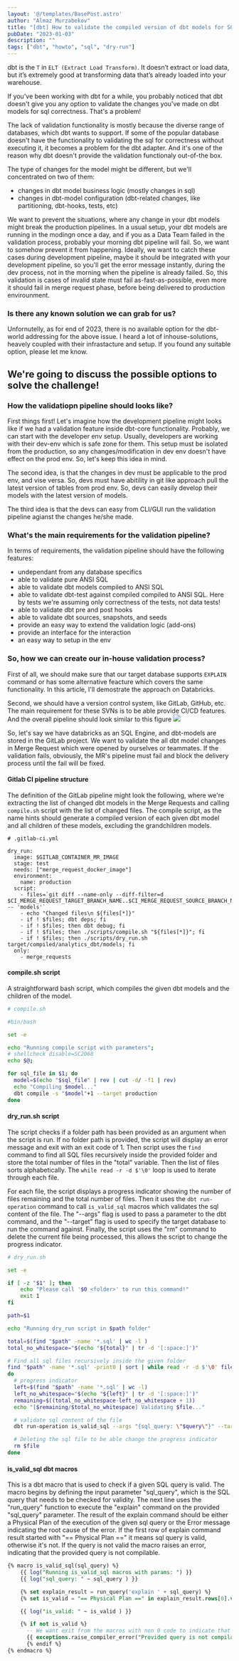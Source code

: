 ```yaml
---
layout: '@/templates/BasePost.astro'
author: "Almaz Murzabekov"
title: "[dbt] How to validate the compiled version of dbt models for SQL correctness"
pubDate: "2023-01-03"
description: ""
tags: ["dbt", "howto", "sql", "dry-run"]
---
```


dbt is the `T` in `ELT (Extract Load Transform)`. It doesn’t extract or load data, but it’s extremely good at transforming data that’s already loaded into your warehouse. 

If you've been working with dbt for a while, you probably noticed that dbt doesn't give you any option to validate the changes you've made on dbt models for sql correctness. That's a problem!

The lack of validation functionality is mostly because the diverse range of databases, which dbt wants to support. If some of the popular database doesn't have the functionality to validating the sql for correctness without executing it, it becomes a problem for the dbt adapter. And it's one of the reason why dbt doesn't provide the validation functionaly out-of-the box.

The type of changes for the model might be different, but we'll concentrated on two of them:
- changes in dbt model business logic (mostly changes in sql)
- changes in dbt-model configuration (dbt-related changes, like partitioning, dbt-hooks, tests, etc)

We want to prevent the situations, where any change in your dbt models might break the production pipelines. In a usual setup, your dbt models are running in the modingn once a day, and if you as a Data Team failed in the validation process, probably your morning dbt pipeline will fail. So, we want to somehow prevent it from happening. Ideally, we want to catch these cases during development pipeline, maybe it should be integrated with your development pipeline, so you'll get the error message instantly, during the dev process, not in the morning when the pipeline is already failed. So, this validation is cases of invalid state must fail as-fast-as-possible, even more it should fail in merge request phase, before being delivered to production envirounment.  

### Is there any known solution we can grab for us?

Unfornutelly, as for end of 2023, there is no available option for the dbt-world addressing for the above issue. I heard a lot of inhouse-solutions, heavely coupled with their infrastacture and setup. If you found any suitable option, please let me know.

## We're going to discuss the possible options to solve the challenge!

### How the validatiopn pipeline should looks like?

First things first! Let's imagine how the development pipeline might looks like if we had a validation feature inside dbt-core functionality.
Probably, we can start with the developer env setup. Usually, developers are working with their dev-env which is safe zone for them. This setup must be isolated from the production, so any changes/modification in dev env doesn't have effect on the prod env. So, let's keep this idea in mind. 

The second idea, is that the changes in dev must be applicable to the prod env, and vise versa. So, devs must have abitility in git like approach pull the latest version of tables from prod env. So, devs can easily develop their models with the latest version of models. 

The third idea is that the devs can easy from CLI/GUI run the validation pipeline agianst the changes he/she made. 


### What's the main requirements for the validation pipeline?

In terms of requirements, the validation pipeline should have the following features:
- undependant from any database specifics
- able to validate pure ANSI SQL
- able to validate dbt models compiled to ANSI SQL
- able to validate dbt-test against compiled compiled to ANSI SQL. Here by tests we're assuming only correctness of the tests, not data tests!
- able to validate dbt pre and post hooks
- able to validate dbt sources, snapshots, and seeds
- provide an easy way to extend the validation logic (add-ons)
- provide an interface for the interaction
- an easy way to setup in the env

### So, how we can create our in-house validation process?

First of all, we should make sure that our target database supports `EXPLAIN` command or has some alternative feacture which covers the same functionality. In this article, I'll demostrate the approach on Databricks. 

Second, we should have a version control system, like GitLab, GitHub, etc. The main requirement for these SVNs is to be able provide CI/CD features. And the overall pipeline should look similar to this figure
<img src="/assets/images/posts/dbt-pipeline.png" />


So, let's say we have databricks as an SQL Engine, and dbt-models are stored in the GitLab project. We want to validate the all dbt model changes in Merge Request which were opened by ourselves or teammates. If the validation fails, obviously, the MR's pipeline must fail and block the delivery process until the fail will be fixed. 

#### Gitlab CI pipeline structure

The definition of the GitLab pipeline might look the following, where we're extracting the list of changed dbt models in the Merge Requests and calling `compile.sh` script with the list of changed files. The compile script, as the name hints should generate a compiled version of each given dbt model and all children of these models, excluding the grandchildren models.
``` 
# .gitlab-ci.yml

dry_run:
  image: $GITLAB_CONTAINER_MR_IMAGE
  stage: test
  needs: ["merge_request_docker_image"]
  environment:
    name: production
  script:
    - files=`git diff --name-only --diff-filter=d $CI_MERGE_REQUEST_TARGET_BRANCH_NAME..$CI_MERGE_REQUEST_SOURCE_BRANCH_NAME -- 'models'`
    - echo "Changed files\n ${files[*]}"
    - if ! $files; dbt deps; fi
    - if ! $files; then dbt debug; fi
    - if ! $files; then ./scripts/compile.sh "${files[*]}"; fi
    - if ! $files; then ./scripts/dry_run.sh target/compiled/analytics_dbt/models; fi
  only:
    - merge_requests
```

#### compile.sh script
A straightforward bash script, which compiles the given dbt models and the children of the model.
```sh
# compile.sh

#bin/bash

set -e

echo "Running compile script with parameters";
# shellcheck disable=SC2068
echo $@;

for sql_file in $1; do
  model=$(echo "$sql_file" | rev | cut -d/ -f1 | rev)
  echo "Compiling $model..."
  dbt compile -s "$model"+1 --target production
done
```

#### dry_run.sh script

The script checks if a folder path has been provided as an argument when the script is run. If no folder path is provided, the script will display an error message and exit with an exit code of 1. Then script uses the `find` command to find all SQL files recursively inside the provided folder and store the total number of files in the "total" variable. Then the list of files sorts alphabetically. The `while read -r -d $'\0'` loop is used to iterate through each file.

For each file, the script displays a progress indicator showing the number of files remaining and the total number of files. Then it uses the `dbt run-operation` command to call `is_valid_sql` macros which validates the sql content of the file. The "--args" flag is used to pass a parameter to the dbt command, and the "--target" flag is used to specify the target database to run the command against. Finally, the script uses the "rm" command to delete the current file being processed, this allows the script to change the progress indicator.

```sh
# dry_run.sh

set -e

if [ -z "$1" ]; then
    echo "Please call '$0 <folder>' to run this command!"
    exit 1
fi

path=$1

echo "Running dry_run script in $path folder"

total=$(find "$path" -name '*.sql' | wc -l )
total_no_whitespace="$(echo "${total}" | tr -d '[:space:]')"

# Find all sql files recursively inside the given folder
find "$path" -name '*.sql' -print0 | sort | while read -r -d $'\0' file
do
  # progress indicator
  left=$(find "$path" -name '*.sql' | wc -l)
  left_no_whitespace="$(echo "${left}" | tr -d '[:space:]')"
  remaining=$((total_no_whitespace-left_no_whitespace + 1))
  echo "[$remaining/$total_no_whitespace] Validating $file..."

  # validate sql content of the file
  dbt run-operation is_valid_sql --args "{sql_query: \"$query\"}" --target production

  # Deleting the sql file to be able change the progress indicator
  rm $file
done
```


#### is_valid_sql dbt macros

This is a dbt macro that is used to check if a given SQL query is valid. The macro begins by defining the input parameter "sql_query", which is the SQL query that needs to be checked for validity. The next line uses the "run_query" function to execute the "explain" command on the provided "sql_query" parameter. The result of the explain command should be either a Physical Plan of the execution of the given sql query or the Error message indicating the root cause of the error. If the first row of explain command result started with "== Physical Plan ==" it means sql query is valid, otherwise it's not. If the query is not valid the macro raises an error, indicating that the provided query is not compilable.

```sql
{% macro is_valid_sql(sql_query) %}
    {{ log("Running is_valid_sql macros with params: ") }}
    {{ log("sql_query: " ~ sql_query ) }}

    {% set explain_result = run_query('explain ' + sql_query) %}
    {% set is_valid = "== Physical Plan ==" in explain_result.rows[0].values()[0] | as_bool %}

    {{ log("is_valid: " ~ is_valid ) }}

    {% if not is_valid %}
      -- We want exit from the macros with non 0 code to indicate that the query is not compilable
      {{ exceptions.raise_compiler_error("Provided query is not compilable") }}
	  {% endif %}
{% endmacro %}

```





